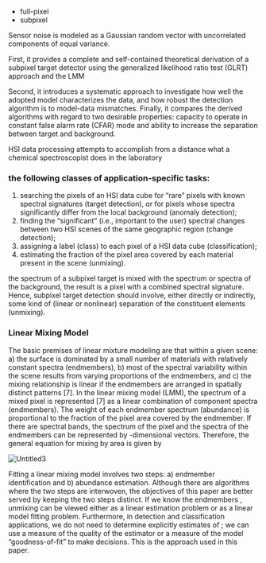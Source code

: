 - full-pixel
- subpixel

Sensor noise is modeled as a Gaussian
random vector with uncorrelated components of equal variance.

First, it provides a
complete and self-contained theoretical derivation of a subpixel
target detector using the generalized likelihood ratio test (GLRT)
approach and the LMM

Second, it introduces
a systematic approach to investigate how well the adopted model
characterizes the data, and how robust the detection algorithm
is to model-data mismatches. Finally, it compares the derived
algorithms with regard to two desirable properties: capacity to
operate in constant false alarm rate (CFAR) mode and ability to
increase the separation between target and background.

HSI data processing attempts to accomplish from a distance
what a chemical spectroscopist does in the laboratory

### the following classes of application-specific tasks:

1. searching the pixels of an HSI data cube for “rare” pixels
with known spectral signatures (target detection), or for
pixels whose spectra significantly differ from the local
background (anomaly detection);
2. finding the “significant” (i.e., important to the user) spectral changes between two HSI scenes of the same geographic region (change detection);
3. assigning a label (class) to each pixel of a HSI data cube
(classification);
4. estimating the fraction of the pixel area covered by each
material present in the scene (unmixing).

the spectrum of
a subpixel target is mixed with the spectrum or spectra of the
background, the result is a pixel with a combined spectral signature. Hence, subpixel target detection should involve, either
directly or indirectly, some kind of (linear or nonlinear) separation of the constituent elements (unmixing).

### Linear Mixing Model

The basic premises of linear mixture modeling are that within
a given scene: a) the surface is dominated by a small number
of materials with relatively constant spectra (endmembers), b)
most of the spectral variability within the scene results from
varying proportions of the endmembers, and c) the mixing relationship is linear if the endmembers are arranged in spatially
distinct patterns [7].
In the linear mixing model (LMM), the spectrum of a mixed
pixel is represented [7] as a linear combination of component
spectra (endmembers). The weight of each endmember spectrum (abundance) is proportional to the fraction of the pixel area
covered by the endmember. If there are spectral bands, the
spectrum of the pixel and the spectra of the endmembers can be
represented by -dimensional vectors. Therefore, the general
equation for mixing by area is given by

![Untitled3](https://github.com/user-attachments/assets/08fcfd7e-fbfb-4375-80f9-ef7e8cf7559a)


Fitting a linear mixing model involves two steps: a) endmember identification and b) abundance estimation. Although
there are algorithms where the two steps are interwoven, the
objectives of this paper are better served by keeping the two
steps distinct. If we know the endmembers , unmixing can be
viewed either as a linear estimation problem or as a linear model
fitting problem. Furthermore, in detection and classification applications, we do not need to determine explicitly estimates of
; we can use a measure of the quality of the estimator or a measure of the model “goodness-of-fit” to make decisions. This is
the approach used in this paper.
